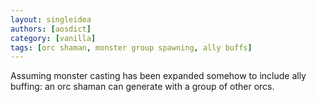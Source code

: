 ```yaml
---
layout: singleidea
authors: [aosdict]
category: [vanilla]
tags: [orc shaman, monster group spawning, ally buffs]
---
```

Assuming monster casting has been expanded somehow to include ally buffing: an orc shaman can generate with a group of other orcs.
